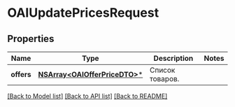 # OAIUpdatePricesRequest

## Properties
Name | Type | Description | Notes
------------ | ------------- | ------------- | -------------
**offers** | [**NSArray&lt;OAIOfferPriceDTO&gt;***](OAIOfferPriceDTO.md) | Список товаров. | 

[[Back to Model list]](../README.md#documentation-for-models) [[Back to API list]](../README.md#documentation-for-api-endpoints) [[Back to README]](../README.md)


